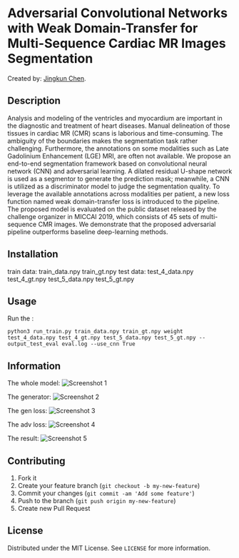 # Adversarial Convolutional Networks with Weak Domain-Transfer for Multi-Sequence Cardiac MR Images Segmentation
<!-- If you'd like to use a logo instead uncomment this code and remove the text above this line

  ![Logo](http://blog.ebuystorm.com/aboutme/avatar.png)

-->

Created by: [Jingkun Chen](http://blog.ebuystorm.com/aboutme.html).



## Description
 Analysis and modeling of the ventricles and myocardium are important in the diagnostic and treatment of heart diseases. Manual delineation of those tissues in cardiac MR (CMR) scans is laborious and time-consuming. The ambiguity of the boundaries makes the segmentation task rather challenging. Furthermore, the annotations on some modalities such as Late Gadolinium Enhancement (LGE) MRI, are often not available. We propose an end-to-end segmentation framework based on convolutional neural network (CNN) and adversarial learning. A dilated residual U-shape network is used as a segmentor to generate the prediction mask; meanwhile, a CNN is utilized as a discriminator model to judge the segmentation quality. To leverage the available annotations across modalities per patient, a new loss function named weak domain-transfer loss is introduced to the pipeline. The proposed model is evaluated on the public dataset released by the challenge organizer in MICCAI 2019, which consists of 45 sets of multi-sequence CMR images. We demonstrate that the proposed adversarial pipeline outperforms baseline deep-learning methods.

## Installation
train data:
train_data.npy train_gt.npy
test data:
test_4_data.npy test_4_gt.npy test_5_data.npy test_5_gt.npy



## Usage

Run the :

```erb
python3 run_train.py train_data.npy train_gt.npy weight test_4_data.npy test_4_gt.npy test_5_data.npy test_5_gt.npy --output_test_eval eval.log --use_cnn True
```


## Information


The whole model:
![Screenshot 1](http://blog.ebuystorm.com/file/image/miccai_2019_segmentor.png)

The generator:
![Screenshot 2](http://blog.ebuystorm.com/file/image/miccai_2019_unet_224.png)

The gen loss:
![Screenshot 3](http://blog.ebuystorm.com/file/image/miccai_2019_gen_loss.png)

The adv loss:
![Screenshot 4](http://blog.ebuystorm.com/file/image/miccai_2019_adv_loss.png)

The result:
![Screenshot 5](http://blog.ebuystorm.com/file/image/miccai_2019_result.png)
## Contributing

1. Fork it
2. Create your feature branch (`git checkout -b my-new-feature`)
3. Commit your changes (`git commit -am 'Add some feature'`)
4. Push to the branch (`git push origin my-new-feature`)
5. Create new Pull Request


<!-- LICENSE -->
## License

Distributed under the MIT License. See `LICENSE` for more information.
